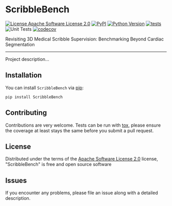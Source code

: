 # ScribbleBench

[![License Apache Software License 2.0](https://img.shields.io/pypi/l/ScribbleBench.svg?color=green)](https://github.com/Karol-G/ScribbleBench/raw/main/LICENSE)
[![PyPI](https://img.shields.io/pypi/v/ScribbleBench.svg?color=green)](https://pypi.org/project/ScribbleBench)
[![Python Version](https://img.shields.io/pypi/pyversions/ScribbleBench.svg?color=green)](https://python.org)
[![tests](https://github.com/Karol-G/ScribbleBench/workflows/tests/badge.svg)](https://github.com/Karol-G/ScribbleBench/actions)
![Unit Tests](https://github.com/Karol-G/ScribbleBench/actions/workflows/test_and_deploy.yml/badge.svg?branch=main)
[![codecov](https://codecov.io/gh/Karol-G/ScribbleBench/branch/main/graph/badge.svg)](https://codecov.io/gh/Karol-G/ScribbleBench)

Revisiting 3D Medical Scribble Supervision: Benchmarking Beyond Cardiac Segmentation

----------------------------------

Project description...

## Installation

You can install `ScribbleBench` via [pip](https://pypi.org/project/ScribbleBench/):

    pip install ScribbleBench




## Contributing

Contributions are very welcome. Tests can be run with [tox], please ensure
the coverage at least stays the same before you submit a pull request.

## License

Distributed under the terms of the [Apache Software License 2.0] license,
"ScribbleBench" is free and open source software

## Issues

If you encounter any problems, please file an issue along with a detailed description.

[Cookiecutter]: https://github.com/audreyr/cookiecutter
[MIT]: http://opensource.org/licenses/MIT
[BSD-3]: http://opensource.org/licenses/BSD-3-Clause
[GNU GPL v3.0]: http://www.gnu.org/licenses/gpl-3.0.txt
[GNU LGPL v3.0]: http://www.gnu.org/licenses/lgpl-3.0.txt
[Apache Software License 2.0]: http://www.apache.org/licenses/LICENSE-2.0
[Mozilla Public License 2.0]: https://www.mozilla.org/media/MPL/2.0/index.txt

[tox]: https://tox.readthedocs.io/en/latest/
[pip]: https://pypi.org/project/pip/
[PyPI]: https://pypi.org/
